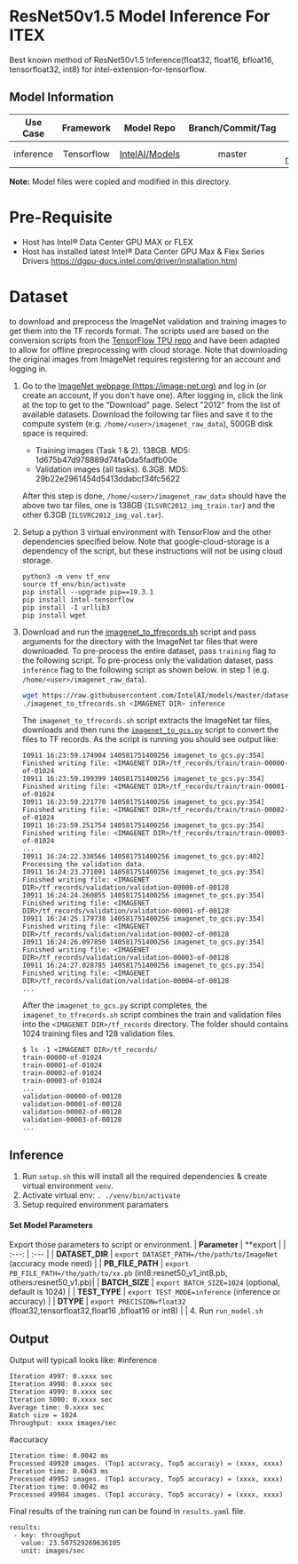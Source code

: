 # ResNet50v1.5 Model Inference For ITEX 
Best known method of ResNet50v1.5 Inference(float32, float16, bfloat16, tensorfloat32, int8) for intel-extension-for-tensorflow.

## Model Information
| **Use Case** |**Framework** | **Model Repo** | **Branch/Commit/Tag** | **PB**
| :---: | :---: | :---: | :---: | :---: |
| inference | Tensorflow |[IntelAI/Models](https://github.com/IntelAI/models) | master | [resnet50_v1.pb](https://storage.googleapis.com/intel-optimized-tensorflow/models/3_1/resnet50_v1.pb) [resnet50_v1_int8.pb](https://storage.googleapis.com/intel-optimized-tensorflow/models/3_1/resnet50_v1_int8.pb) | |

**Note:** Model files were copied and modified in this directory.
<br>

# Pre-Requisite
* Host has Intel® Data Center GPU MAX or FLEX
* Host has installed latest Intel® Data Center GPU Max & Flex Series Drivers https://dgpu-docs.intel.com/driver/installation.html

# Dataset 
  to download and preprocess the ImageNet validation
and training images to get them into the TF records format. The scripts used
are based on the conversion scripts from the
[TensorFlow TPU repo](https://github.com/tensorflow/tpu) and have been adapted
to allow for offline preprocessing with cloud storage. Note that downloading
the original images from ImageNet requires registering for an account and
logging in.

1. Go to the [ImageNet webpage (https://image-net.org)](https://image-net.org)
   and log in (or create an account, if you don't have one). After logging in,
   click the link at the top to get to the "Download" page. Select "2012" from
   the list of available datasets.
   Download the following tar files and save it to the compute system
   (e.g. `/home/<user>/imagenet_raw_data`), 500GB disk space is required:

   * Training images (Task 1 & 2). 138GB. MD5: 1d675b47d978889d74fa0da5fadfb00e
   * Validation images (all tasks). 6.3GB. MD5: 29b22e2961454d5413ddabcf34fc5622

   After this step is done, `/home/<user>/imagenet_raw_data` should have the above two
   tar files, one is 138GB (`ILSVRC2012_img_train.tar`) and the other 6.3GB
   (`ILSVRC2012_img_val.tar`).

2. Setup a python 3 virtual environment with TensorFlow and the other
   dependencies specified below. Note that google-cloud-storage is a dependency
   of the script, but these instructions will not be using cloud storage.
   ```
   python3 -m venv tf_env
   source tf_env/bin/activate
   pip install --upgrade pip==19.3.1
   pip install intel-tensorflow
   pip install -I urllib3
   pip install wget
   ```

3. Download and run the [imagenet_to_tfrecords.sh](imagenet_to_tfrecords.sh) script and pass
   arguments for the directory with the ImageNet tar files that were downloaded. To pre-process the entire dataset, pass `training` flag to the following script. To pre-process only the validation dataset, pass `inference` flag to the following script as shown below. 
   in step 1 (e.g. `/home/<user>/imagenet_raw_data`).

   ```bash
   wget https://raw.githubusercontent.com/IntelAI/models/master/datasets/imagenet/imagenet_to_tfrecords.sh
   ./imagenet_to_tfrecords.sh <IMAGENET DIR> inference
   ```
   The `imagenet_to_tfrecords.sh` script extracts the ImageNet tar files, downloads and
   then runs the [`imagenet_to_gcs.py`](imagenet_to_gcs.py) script to convert the
   files to TF records. As the script is running you should see output like:
   ```
   I0911 16:23:59.174904 140581751400256 imagenet_to_gcs.py:354] Finished writing file: <IMAGENET DIR>/tf_records/train/train-00000-of-01024
   I0911 16:23:59.199399 140581751400256 imagenet_to_gcs.py:354] Finished writing file: <IMAGENET DIR>/tf_records/train/train-00001-of-01024
   I0911 16:23:59.221770 140581751400256 imagenet_to_gcs.py:354] Finished writing file: <IMAGENET DIR>/tf_records/train/train-00002-of-01024
   I0911 16:23:59.251754 140581751400256 imagenet_to_gcs.py:354] Finished writing file: <IMAGENET DIR>/tf_records/train/train-00003-of-01024
   ...
   I0911 16:24:22.338566 140581751400256 imagenet_to_gcs.py:402] Processing the validation data.
   I0911 16:24:23.271091 140581751400256 imagenet_to_gcs.py:354] Finished writing file: <IMAGENET DIR>/tf_records/validation/validation-00000-of-00128
   I0911 16:24:24.260855 140581751400256 imagenet_to_gcs.py:354] Finished writing file: <IMAGENET DIR>/tf_records/validation/validation-00001-of-00128
   I0911 16:24:25.179738 140581751400256 imagenet_to_gcs.py:354] Finished writing file: <IMAGENET DIR>/tf_records/validation/validation-00002-of-00128
   I0911 16:24:26.097850 140581751400256 imagenet_to_gcs.py:354] Finished writing file: <IMAGENET DIR>/tf_records/validation/validation-00003-of-00128
   I0911 16:24:27.028785 140581751400256 imagenet_to_gcs.py:354] Finished writing file: <IMAGENET DIR>/tf_records/validation/validation-00004-of-00128
   ...
   ```
   After the `imagenet_to_gcs.py` script completes, the `imagenet_to_tfrecords.sh` script combines
   the train and validation files into the `<IMAGENET DIR>/tf_records`
   directory. The folder should contains 1024 training files and 128 validation
   files.
   ```
   $ ls -1 <IMAGENET DIR>/tf_records/
   train-00000-of-01024
   train-00001-of-01024
   train-00002-of-01024
   train-00003-of-01024
   ...
   validation-00000-of-00128
   validation-00001-of-00128
   validation-00002-of-00128
   validation-00003-of-00128
   ...
   ```
## Inference
1. Run `setup.sh` this will install all the required dependencies & create virtual environment `venv`.
2. Activate virtual env: `. ./venv/bin/activate`
3. Setup required environment paramaters
#### Set Model Parameters
Export those parameters to script or environment.
| **Parameter** | **export |
| :---: | :--- |
| **DATASET_DIR** | `export DATASET_PATH=/the/path/to/ImageNet` (accuracy mode need) |
| **PB_FILE_PATH** | `export PB_FILE_PATH=/the/path/to/xx.pb` (int8:resnet50_v1_int8.pb, others:resnet50_v1.pb)|
| **BATCH_SIZE** | `export BATCH_SIZE=1024` (optional, default is 1024) |
| **TEST_TYPE** | `export TEST_MODE=inference` (inference or accuracy) |
| **DTYPE** | `export PRECISION=float32` (float32,tensorfloat32,float16 ,bfloat16 or int8) |         |
4. Run `run_model.sh`

## Output

Output will typicall looks like:
#inference
```
Iteration 4997: 0.xxxx sec
Iteration 4998: 0.xxxx sec
Iteration 4999: 0.xxxx sec
Iteration 5000: 0.xxxx sec
Average time: 0.xxxx sec
Batch size = 1024
Throughput: xxxx images/sec
```
#accuracy
```
Iteration time: 0.0042 ms
Processed 49920 images. (Top1 accuracy, Top5 accuracy) = (xxxx, xxxx)
Iteration time: 0.0043 ms
Processed 49952 images. (Top1 accuracy, Top5 accuracy) = (xxxx, xxxx)
Iteration time: 0.0042 ms
Processed 49984 images. (Top1 accuracy, Top5 accuracy) = (xxxx, xxxx)
```

Final results of the training run can be found in `results.yaml` file.
```
results:
 - key: throughput
   value: 23.507529269636105
   unit: images/sec
```
